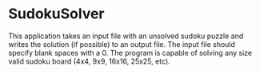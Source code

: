 # SudokuSolver
This application takes an input file with an unsolved sudoku puzzle and writes the solution (if possible) to an output file.  The input file should specify blank spaces with a 0.  The program is capable of solving any size valid sudoku board (4x4, 9x9, 16x16, 25x25, etc).
